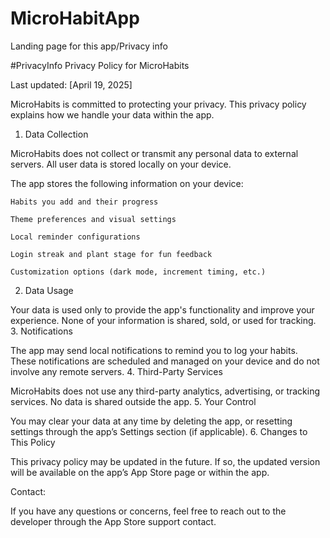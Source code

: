 # MicroHabitApp
Landing page for this app/Privacy info

#PrivacyInfo
Privacy Policy for MicroHabits

Last updated: [April 19, 2025]

MicroHabits is committed to protecting your privacy. This privacy policy explains how we handle your data within the app.
1. Data Collection

MicroHabits does not collect or transmit any personal data to external servers. All user data is stored locally on your device.

The app stores the following information on your device:

    Habits you add and their progress

    Theme preferences and visual settings

    Local reminder configurations

    Login streak and plant stage for fun feedback

    Customization options (dark mode, increment timing, etc.)

2. Data Usage

Your data is used only to provide the app's functionality and improve your experience. None of your information is shared, sold, or used for tracking.
3. Notifications

The app may send local notifications to remind you to log your habits. These notifications are scheduled and managed on your device and do not involve any remote servers.
4. Third-Party Services

MicroHabits does not use any third-party analytics, advertising, or tracking services. No data is shared outside the app.
5. Your Control

You may clear your data at any time by deleting the app, or resetting settings through the app’s Settings section (if applicable).
6. Changes to This Policy

This privacy policy may be updated in the future. If so, the updated version will be available on the app’s App Store page or within the app.

Contact:

If you have any questions or concerns, feel free to reach out to the developer through the App Store support contact.
